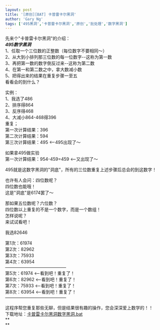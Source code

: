 ```yaml
---
layout: post
title: '[原创][BAT] 卡普雷卡尔黑洞'
author: 'Gary Ng'
tags: ['495黑洞','卡普雷卡尔黑洞','原创','批处理','数字黑洞']
---
```


  
先来个"卡普雷卡尔黑洞"的介绍：  
_**495数字黑洞**_  
1、任取一个三位数的正整数（每位数字不要相同～）  
2、从大到小排列那三位数的每一位数字--这称为第一数  
3、再把第一数的数字倒反过来--这称为第二数  
4、在第一和第二数之中，拿大数减小数  
5、把得出来的结果在重复步骤一至五  
看看会的到什么？  
  
  
  
实例：  
1、我选了486  
2、排序得864  
3、反序得468  
4、大减小864-468得396  
重复；  
第一次计算结果：396  
第二次计算结果：594  
第三次计算结果：495 <\--495出现了～  
  
如果拿495做实验  
第一次计算结果：954-459=459 <\--又出现了～  
  
495就是这数字黑洞的"洞底"，所有的三位数重复上述步骤后总会的到这数字！  
  
也许有人会问：四位数呢？  
四位数也能哦！  
这是"洞底"是6174罢了～  
  
那如果五位数呢？六位数？  
四位数以上重复的不是一个数字，而是一个数组！  
怎样说呢？  
来试试看吧！  
  
我选82646  
  
第1次：61974  
第2次：82962  
第3次：75933  
第4次：63954  
——————————————  
第5次：61974 <\--看到吧！重复了！  
第6次：82962 <\--看到吧！重复了！  
第7次：75933 <\--看到吧！重复了！  
第8次：63954 <\--看到吧！重复了！  
——————————————  
  
这程序帮您重复那些无聊，但是结果很有趣的操作，您会深深爱上数学的！！  
下载地址：[卡普雷卡尔黑洞数字黑洞.bat](http://dl.dropbox.com/u/43619472/%E6%89%B9%E5%A4%84%E7%90%86/%E6%9C%89%E8%B6%A3%E7%9A%84%E6%95%B0%E5%AD%A6/%E5%8D%A1%E6%99%AE%E9%9B%B7%E5%8D%A1%E5%B0%94%E9%BB%91%E6%B4%9E%E6%95%B0%E5%AD%97%E9%BB%91%E6%B4%9E.bat)  
**  
**
